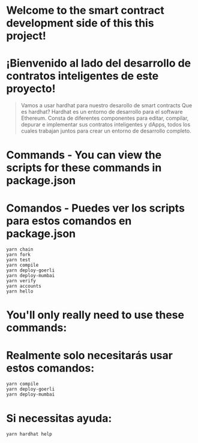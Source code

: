 # Welcome to the smart contract development side of this this project!
# ¡Bienvenido al lado del desarrollo de contratos inteligentes de este proyecto!
> Vamos a usar hardhat para nuestro desarollo de smart contracts
> Que es hardhat? Hardhat es un entorno de desarrollo para el software Ethereum. Consta de diferentes componentes para editar, compilar, depurar e implementar sus contratos inteligentes y dApps, todos los cuales trabajan juntos para crear un entorno de desarrollo completo.
# Commands - You can view the scripts for these commands in package.json
# Comandos - Puedes ver los scripts para estos comandos en package.json
```
yarn chain
yarn fork
yarn test
yarn compile
yarn deploy-goerli
yarn deploy-mumbai
yarn verify
yarn accounts
yarn hello

```
# You'll only really need to use these commands:
# Realmente solo necesitarás usar estos comandos:

```
yarn compile
yarn deploy-goerli
yarn deploy-mumbai

```

# Si necessitas ayuda:
```
yarn hardhat help
```
